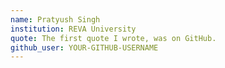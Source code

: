 ```yaml
---
name: Pratyush Singh
institution: REVA University
quote: The first quote I wrote, was on GitHub.
github_user: YOUR-GITHUB-USERNAME
---
```

